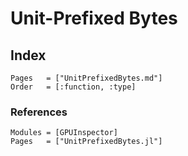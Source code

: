 # Unit-Prefixed Bytes

## Index

```@index
Pages   = ["UnitPrefixedBytes.md"]
Order   = [:function, :type]
```

### References

```@autodocs
Modules = [GPUInspector]
Pages   = ["UnitPrefixedBytes.jl"]
```
